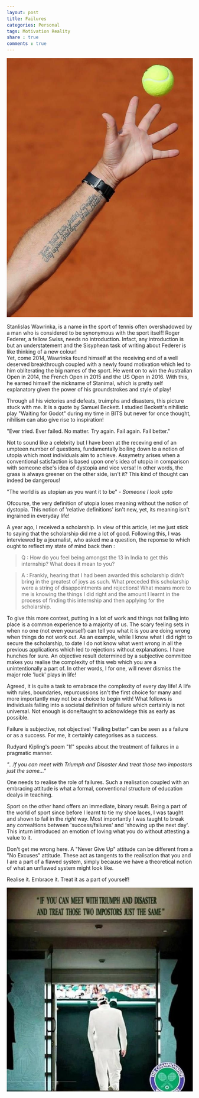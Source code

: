 ```yaml
---
layout: post
title: Failures
categories: Personal
tags: Motivation Reality
share : true
comments : true
---
```


![](/images/wawrinka.jpg)


Stanlislas Wawrinka, is a name in the sport of tennis often overshadowed by a man who is considered to be synonymous with the sport itself! Roger Federer, a fellow Swiss, needs no introduction. Infact, any introduction is but an understatement and the Sisyphean task of writing about Federer is like thinking of a new colour!  
Yet, come 2014, Wawrinka found himself at the receiving end of a well deserved breakthrough coupled with a newly found motivation which led to him obliterating the big names of the sport. He went on to win the Australian Open in 2014, the French Open in 2015 and the US Open in 2016. With this, he earned himself the nickname of Stanimal, which is pretty self explanatory given the power of his groundstrokes and style of play! 

Through all his victories and defeats, truimphs and disasters, this picture stuck with me. It is a quote by Samuel Beckett. I studied Beckett's nihilistic play "Waiting for Godot" during my time in BITS but never for once thought, nihilism can also give rise to inspiration! 

"Ever tried. Ever failed. No matter. Try again. Fail again. Fail better."

Not to sound like a celebrity but I have been at the receving end of an umpteen number of questions, fundamentally boiling down to a notion of utopia which most individuals aim to achieve. Assymetry arises when a conventional satisfaction is based upon one's idea of utopia in comparison with someone else's idea of dystopia and vice versa! In other words, the grass is always greener on the other side, isn't it? This kind of thought can indeed be dangerous! 

"The world is as utopian as you want it to be" - *Someone I look upto*

Ofcourse, the very definition of utopia loses meaning without the notion of dystopia. This notion of 'relative definitions' isn't new, yet, its meaning isn't ingrained in everyday life!   

A year ago, I received a scholarship. In view of this article, let me just stick to saying that the scholarship did me a lot of good. Following this, I was interviewed by a journalist, who asked me a question, the reponse to which ought to reflect my state of mind back then : 

> Q : How do you feel being amongst the 13 in India to get this internship? What does it mean to you?

> A : Frankly, hearing that I had been awarded this scholarship didn’t bring in the greatest of joys as such. What preceded this scholarship were a string of disappointments and rejections! What means more to me is knowing the things I did right and the amount I learnt in the process of finding this internship and then applying for the scholarship.

To give this more context, putting in a lot of work and things not falling into place is a common experience to a majority of us. The scary feeling sets in when no one (not even yourself) can tell you what it is you are doing wrong when things do not work out. As an example, while I know what I did right to secure the scholarship, to date I do not know what went wrong in all the previous applications which led to rejections without explanations. I have hunches for sure. An objective result determined by a subjective committee makes you realise the complexity of this web which you are a unintentionally a part of. In other words, I for one, will never dismiss the major role 'luck' plays in life! 

Agreed, it is quite a task to emabrace the complexity of every day life! A life with rules, boundaries, repurcussions isn't the first choice for many and more importantly may not be a choice to begin with! What follows is individuals falling into a societal definition of failure which certainly is not universal. Not enough is done/taught to acknowldege this as early as possible.

Failure is subjective, not objective! "Failing better" can be seen as a failure or as a success. For me, it certainly categorises as a success.

Rudyard Kipling's poem "If" speaks about the treatment of failures in a pragmatic manner. 

*"...If you can meet with Triumph and Disaster
And treat those two impostors just the same..."*  

One needs to realise the role of failures. Such a realisation coupled with an embracing attitude is what a formal, conventional structure of education dealys in teaching. 

Sport on the other hand offers an immediate, binary result. Being a part of the world of sport since before I learnt to tie my shoe laces, I was taught and shown to fail in the *right* way. Most importantly I was taught to break any correaltions between 'success/failures' and 'showing up the next day'. This inturn introduced an emotion of loving what you do without attesting a value to it.

Don't get me wrong here. A "Never Give Up" attitude can be different from a "No Excuses" attitude. These act as tangents to the realisation that you and I are a part of a flawed system, simply because we have a theoretical notion of what an unflawed system might look like. 

Realise it. Embrace it. Treat it as a part of yourself!


![](/images/truimph-disaster.jpg)
